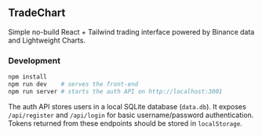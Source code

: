 ## TradeChart

Simple no-build React + Tailwind trading interface powered by Binance data and
Lightweight Charts.

### Development

```bash
npm install
npm run dev    # serves the front-end
npm run server # starts the auth API on http://localhost:3001
```

The auth API stores users in a local SQLite database (`data.db`).  It exposes
`/api/register` and `/api/login` for basic username/password authentication.
Tokens returned from these endpoints should be stored in `localStorage`.

